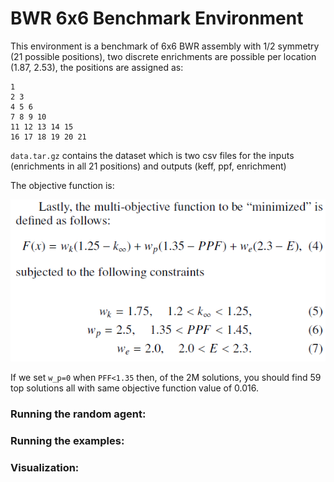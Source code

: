 # BWR 6x6 Benchmark Environment

This environment is a benchmark of 6x6 BWR assembly with 1/2 symmetry (21 possible positions), two discrete enrichments are possible per location (1.87, 2.53), the positions are assigned as:
```
1
2 3
4 5 6
7 8 9 10
11 12 13 14 15
16 17 18 19 20 21 
```
`data.tar.gz` contains the dataset which is two csv files for the inputs (enrichments in all 21 positions) and outputs (keff, ppf, enrichment)

The objective function is:

![Objective function](bwr6x6_objective_function.png)

If we set `w_p=0` when `PFF<1.35` then, of the 2M solutions, you should find 59 top solutions all with same objective function value of 0.016.

### Running the random agent:


### Running the examples:


### Visualization:
